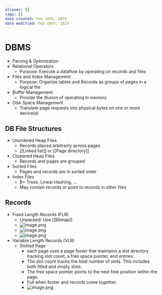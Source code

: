 ```yaml
---
aliases: []
tags: []
date created: Feb 18th, 2023
date modified: Feb 18th, 2023
---
```


# DBMS
- Parsing & Optimization
- Relational Operators
	- Purpose: Execute a dataflow by operating on records and files
- Files and Index Management
	- Purpose: Organize tables and Records as groups of pages in a logical file
- Buffer Management
	- Provide the illusion of operating in memory
- Disk Space Management
	- Translate page requests into physical bytes on one or more device(s)

## DB File Structures
- Unordered Heap Files
	- Records placed arbitrarily across pages
	- [[Linked list]] or [[Page directory]]
- Clustered Heap Files
	- Records and pages are grouped
- Sorted Files
	- Pages and records are in sorted order
- Index Files
	- B+ Trees, Linear Hashing, …
	- May contain records or point to records in other files

## Records
 - Fixed Length Records (FLR)
	- Unpacked: Use [[Bitmap]]
	- ![image.png](https://img.ynchen.me/2023/02/a714d215151eaa9d359f2bf095a1903f.webp)
	- ![image.png](https://img.ynchen.me/2023/02/80099c11c60a674a739a3326919f5590.webp)
	- ![image.png](https://img.ynchen.me/2023/02/85be9f76eba2bdafacb46c207d59576d.webp)
 - Variable Length Records (VLR)
	- Slotted Page
		- each page uses a page footer that maintains a slot directory tracking slot count, a free space pointer, and entries.
		- The slot count tracks the total number of slots. This includes both filled and empty slots. 
		- The free space pointer points to the next free position within the page.
		- Full when footer and records come together.
		- ![image.png](https://img.ynchen.me/2023/02/b199ff4a25ab7b5f3183594684cc904e.webp)